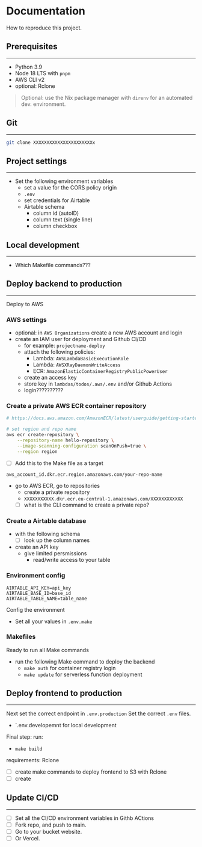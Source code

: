 # Documentation

How to reproduce this project.


## Prerequisites
-----------------------------------------------

- Python 3.9
- Node 18 LTS with `pnpm`
- AWS CLI v2
- optional: Rclone

> Optional: use the Nix package manager with `direnv` for an automated dev. environment.

## Git
-----------------------------------------------


```sh
git clone XXXXXXXXXXXXXXXXXXXXXXx
```

## Project settings
-----------------------------------------------

- Set the following environment variables
    - set a value for the CORS policy origin
    - `.env`
    - set credentials for Airtable
    - Airtable schema
        - column id (autoID)
        - column text (single line)
        - column checkbox


## Local development
-----------------------------------------------

- Which Makefile commands???



## Deploy backend to production
-----------------------------------------------

Deploy to AWS

### AWS settings

- optional: in `AWS Organizations` create a new AWS account and login
- create an IAM user for deployment and Github CI/CD
  - for example: `projectname-deploy`
  - attach the following policies:
    - Lambda: `AWSLambdaBasicExecutionRole`
    - Lambda: `AWSXRayDaemonWriteAccess`
    - ECR: `AmazonElasticContainerRegistryPublicPowerUser`
  - create an access key
  - store key in `lambdas/todos/.aws/.env` and/or Github Actions
  - login??????????

### Create a private AWS ECR container repository

```sh
# https://docs.aws.amazon.com/AmazonECR/latest/userguide/getting-started-cli.html#cli-create-repository

# set region and repo name
aws ecr create-repository \
    --repository-name hello-repository \
    --image-scanning-configuration scanOnPush=true \
    --region region
```

- [ ] Add this to the Make file as a target

```
aws_account_id.dkr.ecr.region.amazonaws.com/your-repo-name
```

- go to AWS ECR, go to repositories
    - create a private repository
    - `XXXXXXXXXXX.dkr.ecr.eu-central-1.amazonaws.com/XXXXXXXXXXXX`
    - [ ] what is the CLI command to create a private repo?

### Create a Airtable database

- with the following schema
  - [ ] look up the column names
- create an API key
  - give limited persmissions
    - read/write access to your table


### Environment config

```
AIRTABLE_API_KEY=api_key
AIRTABLE_BASE_ID=base_id
AIRTABLE_TABLE_NAME=table_name
```

Config the environment
- Set all your values in `.env.make`

### Makefiles

Ready to run all Make commands
- run the following Make command to deploy the backend
    - `make auth` for container registry login
    - `make update` for serverless function deployment


## Deploy frontend to production
-----------------------------------------------

Next set the correct endpoint in `.env.production`
Set the correct `.env` files.
- `.env.developemnt for local development

Final step: run:
- `make build`

requirements: Rclone
- [ ] create make commands to deploy frontend to S3 with Rclone
- [ ] create 

## Update CI/CD
-----------------------------------------------

- [ ] Set all the CI/CD environment variables in Githb ACtions
- [ ] Fork repo, and push to main.
- [ ] Go to your bucket website.
- [ ] Or Vercel.
